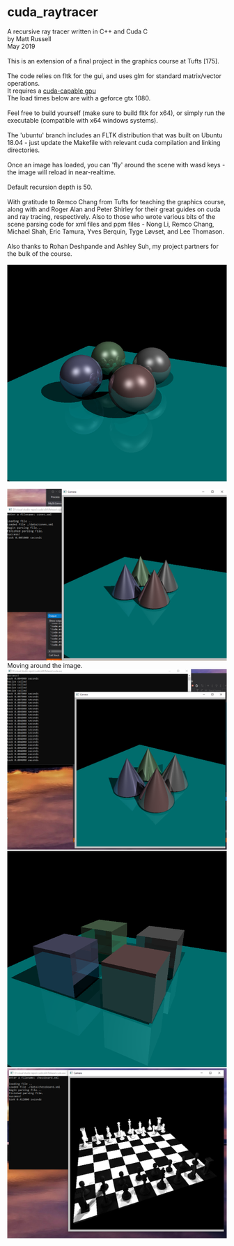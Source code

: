 # cuda_raytracer

A recursive ray tracer written in C++ and Cuda C\
by Matt Russell\
May 2019\
\
This is an extension of a final project in the graphics course at Tufts [175].\
\
The code relies on fltk for the gui, and uses glm for standard matrix/vector operations.\
It requires a [cuda-capable gpu](https://developer.nvidia.com/cuda-gpus)\
The load times below are with a geforce gtx 1080.\
\
Feel free to build yourself (make sure to build fltk for x64), or simply run the executable (compatible with x64 windows systems).\
\
The 'ubuntu' branch includes an FLTK distribution that was built on Ubuntu 18.04 - just update the Makefile with relevant cuda  compilation and linking directories.\
\
Once an image has loaded, you can 'fly' around the scene with wasd keys - the image will reload in near-realtime.\
\
Default recursion depth is 50.\
\
With gratitude to Remco Chang from Tufts for teaching the graphics course, along with and Roger Alan and Peter Shirley for their great guides on cuda and ray tracing, respectively. Also to those who wrote various bits of the scene parsing code for xml files and ppm files - Nong Li, Remco Chang, Michael Shah, Eric Tamura, Yves Berquin, Tyge Løvset, and Lee Thomason.\
\
Also thanks to Rohan Deshpande and Ashley Suh, my project partners for the bulk of the course.\
\
![spheres](./images/spheres.png)

![cones start](./images/cones_start.png)\
Moving around the image.\
![cones move](./images/cones_move.png)
![cubes](./images/cubes.png)
![chessboard](./images/chessboard.png)



